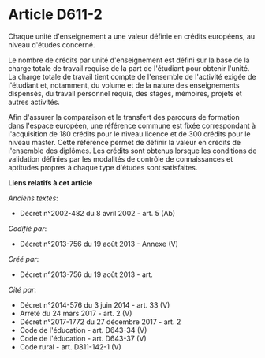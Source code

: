 # Article D611-2

Chaque unité d'enseignement a une valeur définie en crédits européens, au niveau d'études concerné.

Le nombre de crédits par unité d'enseignement est défini sur la base de la charge totale de travail requise de la part de
l'étudiant pour obtenir l'unité. La charge totale de travail tient compte de l'ensemble de l'activité exigée de l'étudiant
et, notamment, du volume et de la nature des enseignements dispensés, du travail personnel requis, des stages, mémoires,
projets et autres activités.

Afin d'assurer la comparaison et le transfert des parcours de formation dans l'espace européen, une référence commune est
fixée correspondant à l'acquisition de 180 crédits pour le niveau licence et de 300 crédits pour le niveau master. Cette
référence permet de définir la valeur en crédits de l'ensemble des diplômes. Les crédits sont obtenus lorsque les conditions
de validation définies par les modalités de contrôle de connaissances et aptitudes propres à chaque type d'études sont
satisfaites.

**Liens relatifs à cet article**

_Anciens textes_:

  - Décret n°2002-482 du 8 avril 2002 - art. 5 (Ab)

_Codifié par_:

  - Décret n°2013-756 du 19 août 2013 -  Annexe (V)

_Créé par_:

  - Décret n°2013-756 du 19 août 2013 - art.

_Cité par_:

  - Décret n°2014-576 du 3 juin 2014 - art. 33 (V)
  - Arrêté du 24 mars 2017 - art. 2 (V)
  - Décret n°2017-1772 du 27 décembre 2017 - art. 2
  - Code de l'éducation - art. D643-34 (V)
  - Code de l'éducation - art. D643-37 (V)
  - Code rural - art. D811-142-1 (V)
